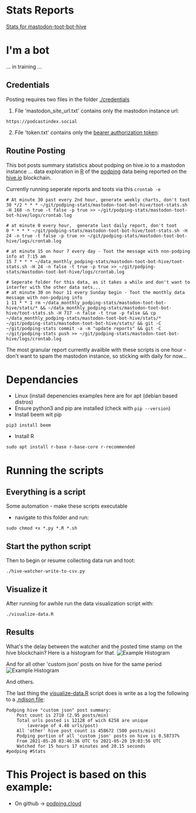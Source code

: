 # Stats Reports
[Stats for mastodon-toot-bot-hive](https://seakintruth.github.io/podping-stats/mastodon-toot-bot-hive/stats/)

# I'm a bot
... in training ...

## Credentials
Posting requires two files in the folder [./credentials](./credentials)
1) File 'mastodon_site_url.txt' contains only the mastodon instance url:
```
https://podcastindex.social 
```
2) File 'token.txt' contains only the [bearer authorization token](https://docs.joinmastodon.org/methods/accounts/#account-credentials):
<app token>

## Routine Posting
This bot posts summary statistics about podping on hive.io to a mastodon instance ... data exploration in [R](https://cran.r-project.org/) of the [podping](podping.cloud) data being reported on the [hive.io](hive.io) blockchain. 

Currently running seperate reports and toots via this `crontab -e`

```
# At minute 30 past every 2nd hour, generate weekly charts, don't toot
30 */2 * * * ~/git/podping-stats/mastodon-toot-bot-hive/toot-stats.sh -H 168 -n true -t false -p true >> ~/git/podping-stats/mastodon-toot-bot-hive/logs/crontab.log

# at minute 0 every hour,  generate last daily report, don't toot
0 * * * * ~/git/podping-stats/mastodon-toot-bot-hive/toot-stats.sh -H 24 -n true -t false -p true >> ~/git/podping-stats/mastodon-toot-bot-hive/logs/crontab.log

# at minute 15 on hour 7 every day - Toot the message with non-podping info at 7:15 am
15 7 * * * ~/data_monthly_podping-stats/mastodon-toot-bot-hive/toot-stats.sh -H 24 -n false -t true -p true >> ~/git/podping-stats/mastodon-toot-bot-hive/logs/crontab.log

# Seperate folder for this data, as it takes a while and don't want to interfer with the other data sets...
# at minute 30 on hour 11 every Sunday begin - Toot the monthly data message with non-podping info
1 11 * * 1 rm ~/data_monthly_podping-stats/mastodon-toot-bot-hive/stats/* && ~/data_monthly_podping-stats/mastodon-toot-bot-hive/toot-stats.sh -H 717 -n false -t true -p false && cp ~/data_monthly_podping-stats/mastodon-toot-bot-hive/stats/* ~/git/podping-stats/mastodon-toot-bot-hive/stats/ && git -C ~/git/podping-stats commit -a -m "update reports" && git -C ~/git/podping-stats push >> ~/git/podping-stats/mastodon-toot-bot-hive/logs/crontab.log

```

The most granular report currently availble with these scripts is one hour - don't want to spam the mastodon instance, so sticking with daily for now...

# Dependancies
- Linux (install depenencies examples here are for apt (debian based distros)
- Ensure python3 and pip are installed (check with `pip --version`)
- Install beem wit pip
```
pip3 install beem
```
- Install R
```
sudo apt install r-base r-base-core r-recommended
```
# Running the scripts
## Everything is a script
Some automation - make these scripts executable
- navigate to this folder and run:
```
sudo chmod +x *.py *.R *.sh
```
## Start the python script
Then to begin or resume collecting data run and toot:
```
./hive-watcher-write-to-csv.py
```

## Visualize it
After running for awhile run the data visualization script with:
```
./visualize-data.R 
```

## Results
What's the delay between the watcher and the posted time stamp on the hive blockchain?
Here is a histogram for that.
![Example Histogram](stats/image-timestamp_delay_hist.png)

And for all other 'custom json' posts on hive for the same period
![Example Histogram](stats/image-timestamp_delay_hist-non-podping.png)

And others. 

The last thing the [visualize-data.R](visualize-data.R) script does is write as a log the following to a [.ndjson file](stats/summaryStats.ndjson):

```
Podping hive "custom json" post summary:
    Post count is 2710 (2.95 posts/min)
    Total urls posted is 12128 of wich 6258 are unique
        (average of 4.48 urls/post)
    All 'other' hive post count is 458672 (500 posts/min)
    Podping portion of all 'custom json' posts on hive is 0.58737%
    From 2021-05-20 03:46:36 UTC to 2021-05-20 19:03:56 UTC
    Watched for 15 hours 17 minutes and 20.15 seconds
#podping #Stats
```

# This Project is based on this example:
- On github -> [podping.cloud](https://github.com/Podcastindex-org/podping.cloud/tree/main/hive-watcher/examples/write-to-csv-analyze-with-R)
